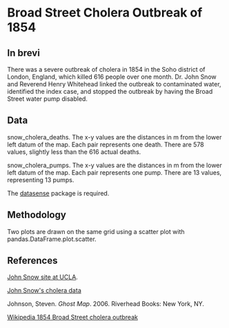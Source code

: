 # Broad Street Cholera Outbreak of 1854

## In brevi

There was a severe outbreak of cholera in 1854 in the Soho district of London, England, which killed 616 people over one month. Dr. John Snow and Reverend Henry Whitehead linked the outbreak to contaminated water, identified the index case, and stopped the outbreak by having the Broad Street water pump disabled.

## Data

snow_cholera_deaths. The x-y values are the distances in m from the lower left datum of the map. Each pair represents one death. There are 578 values, slightly less than the 616 actual deaths.

snow_cholera_pumps. The x-y values are the distances in m from the lower left datum of the map. Each pair represents one pump. There are 13 values, representing 13 pumps.

The [datasense](https://github.com/gillespilon/datasense) package is required.

## Methodology

Two plots are drawn on the same grid using a scatter plot with pandas.DataFrame.plot.scatter.

## References

[John Snow site at UCLA](http://www.ph.ucla.edu/epi/snow.html).

[John Snow's cholera data](http://www.math.uah.edu/stat/data/Snow.html)

Johnson, Steven. *Ghost Map*. 2006. Riverhead Books: New York, NY.

[Wikipedia 1854 Broad Street cholera outbreak](https://en.wikipedia.org/wiki/1854_Broad_Street_cholera_outbreak)
